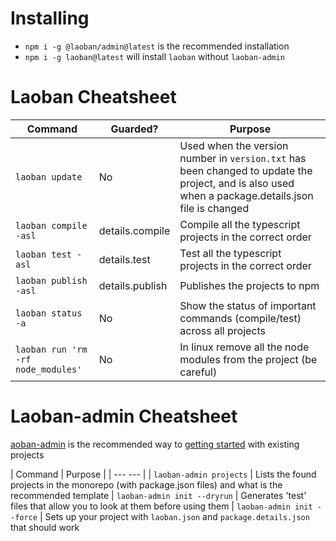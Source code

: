 # Installing

* `npm i -g @laoban/admin@latest` is the recommended installation
* `npm i -g laoban@latest` will install `laoban` without `laoban-admin` 

# Laoban Cheatsheet

| Command | Guarded? | Purpose |
| --- | --- | --- |
| `laoban update` | No |Used when the version number in `version.txt` has been changed to update the project, and is also used when a package.details.json file is changed 
| `laoban compile -asl` | details.compile | Compile all the typescript projects in the correct order 
| `laoban test -asl` | details.test | Test all the typescript projects in the correct order
| `laoban publish -asl` | details.publish | Publishes the projects to npm
| `laoban status -a` | No |  Show the status of important commands (compile/test) across all projects
| `laoban run 'rm -rf node_modules'` | No | In linux remove all the node modules from the project (be careful)

# Laoban-admin Cheatsheet
[aoban-admin](https://www.npmjs.com/package/@laoban/admin) is the recommended way to [getting started](GETTING.STARTED.md)
with existing projects

| Command |  Purpose |
| ---  --- |
| `laoban-admin projects` | Lists the found projects in the monorepo (with package.json files) and what is the recommended template
| `laoban-admin init --dryrun` |  Generates 'test' files that allow you to look at them before using them
| `laoban-admin init --force` |  Sets up your project with `laoban.json` and `package.details.json` that should work





